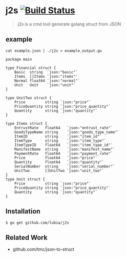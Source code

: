 j2s [![Build Status](https://drone.io/github.com/btfak/j2s/status.png)](https://drone.io/github.com/btfak/j2s/latest)
======

>j2s is a cmd tool generate golang struct from JSON

## example

```
cat example.json | ./j2s > example_output.go

package main

type Financial struct {
	Basic  string  `json:"basic"`
	Items  []Items `json:"items"`
	Normal float64 `json:"normal"`
	Unit   Unit    `json:"unit"`
}

type UnitTwo struct {
	Price         string `json:"price"`
	PriceQuantity string `json:"price_quantity"`
	Quantity      string `json:"quantity"`
}

type Items struct {
	EntrustRate   float64   `json:"entrust_rate"`
	GoodsTypeName string    `json:"goods_type_name"`
	ItemID        string    `json:"item_id"`
	ItemType      string    `json:"item_type"`
	ItemTypeID    float64   `json:"item_type_id"`
	ManifestName  string    `json:"manifest_name"`
	PaymentRate   float64   `json:"payment_rate"`
	Price         float64   `json:"price"`
	Quantity      float64   `json:"quantity"`
	SerialNumber  string    `json:"serial_number"`
	UnitTwo       []UnitTwo `json:"unit_two"`
}
type Unit struct {
	Price         string `json:"price"`
	PriceQuantity string `json:"price_quantity"`
	Quantity      string `json:"quantity"`
}
```

Installation
------------

```
$ go get github.com/lubia/j2s
```

Related Work
------------

-  github.com/tmc/json-to-struct
